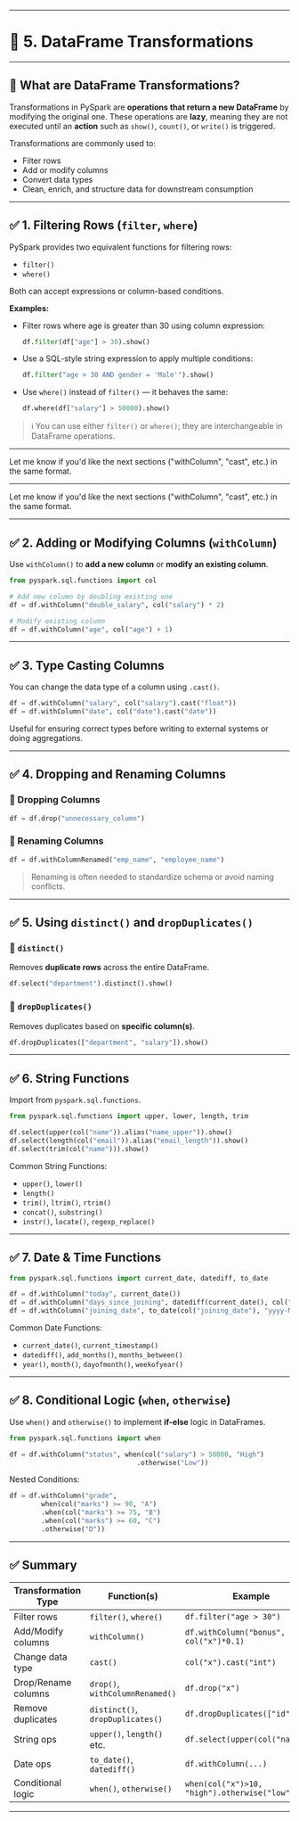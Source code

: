 
---

# 📑 5. DataFrame Transformations

---

## 🔹 What are DataFrame Transformations?

Transformations in PySpark are **operations that return a new DataFrame** by modifying the original one. These operations are **lazy**, meaning they are not executed until an **action** such as `show()`, `count()`, or `write()` is triggered.

Transformations are commonly used to:

* Filter rows
* Add or modify columns
* Convert data types
* Clean, enrich, and structure data for downstream consumption

---

## ✅ 1. Filtering Rows (`filter`, `where`)

PySpark provides two equivalent functions for filtering rows:

* `filter()`
* `where()`

Both can accept expressions or column-based conditions.

**Examples:**

* Filter rows where age is greater than 30 using column expression:

  ```python
  df.filter(df["age"] > 30).show()
  ```

* Use a SQL-style string expression to apply multiple conditions:

  ```python
  df.filter("age > 30 AND gender = 'Male'").show()
  ```

* Use `where()` instead of `filter()` — it behaves the same:

  ```python
  df.where(df["salary"] > 50000).show()
  ```

> ℹ️ You can use either `filter()` or `where()`; they are interchangeable in DataFrame operations.

---

Let me know if you'd like the next sections ("withColumn", "cast", etc.) in the same format.

---

Let me know if you'd like the next sections ("withColumn", "cast", etc.) in the same format.

---

## ✅ 2. Adding or Modifying Columns (`withColumn`)

Use `withColumn()` to **add a new column** or **modify an existing column**.

```python
from pyspark.sql.functions import col

# Add new column by doubling existing one
df = df.withColumn("double_salary", col("salary") * 2)

# Modify existing column
df = df.withColumn("age", col("age") + 1)
```

---

## ✅ 3. Type Casting Columns

You can change the data type of a column using `.cast()`.

```python
df = df.withColumn("salary", col("salary").cast("float"))
df = df.withColumn("date", col("date").cast("date"))
```

Useful for ensuring correct types before writing to external systems or doing aggregations.

---

## ✅ 4. Dropping and Renaming Columns

### 🔸 Dropping Columns

```python
df = df.drop("unnecessary_column")
```

### 🔸 Renaming Columns

```python
df = df.withColumnRenamed("emp_name", "employee_name")
```

> Renaming is often needed to standardize schema or avoid naming conflicts.

---

## ✅ 5. Using `distinct()` and `dropDuplicates()`

### 🔸 `distinct()`

Removes **duplicate rows** across the entire DataFrame.

```python
df.select("department").distinct().show()
```

### 🔸 `dropDuplicates()`

Removes duplicates based on **specific column(s)**.

```python
df.dropDuplicates(["department", "salary"]).show()
```

---

## ✅ 6. String Functions

Import from `pyspark.sql.functions`.

```python
from pyspark.sql.functions import upper, lower, length, trim

df.select(upper(col("name")).alias("name_upper")).show()
df.select(length(col("email")).alias("email_length")).show()
df.select(trim(col("name"))).show()
```

Common String Functions:

* `upper()`, `lower()`
* `length()`
* `trim()`, `ltrim()`, `rtrim()`
* `concat()`, `substring()`
* `instr()`, `locate()`, `regexp_replace()`

---

## ✅ 7. Date & Time Functions

```python
from pyspark.sql.functions import current_date, datediff, to_date

df = df.withColumn("today", current_date())
df = df.withColumn("days_since_joining", datediff(current_date(), col("joining_date")))
df = df.withColumn("joining_date", to_date(col("joining_date"), "yyyy-MM-dd"))
```

Common Date Functions:

* `current_date()`, `current_timestamp()`
* `datediff()`, `add_months()`, `months_between()`
* `year()`, `month()`, `dayofmonth()`, `weekofyear()`

---

## ✅ 8. Conditional Logic (`when`, `otherwise`)

Use `when()` and `otherwise()` to implement **if-else** logic in DataFrames.

```python
from pyspark.sql.functions import when

df = df.withColumn("status", when(col("salary") > 50000, "High")
                                .otherwise("Low"))
```

Nested Conditions:

```python
df = df.withColumn("grade", 
        when(col("marks") >= 90, "A")
        .when(col("marks") >= 75, "B")
        .when(col("marks") >= 60, "C")
        .otherwise("D"))
```

---

## ✅ Summary

| Transformation Type | Function(s)                      | Example                                      |
| ------------------- | -------------------------------- | -------------------------------------------- |
| Filter rows         | `filter()`, `where()`            | `df.filter("age > 30")`                      |
| Add/Modify columns  | `withColumn()`                   | `df.withColumn("bonus", col("x")*0.1)`       |
| Change data type    | `cast()`                         | `col("x").cast("int")`                       |
| Drop/Rename columns | `drop()`, `withColumnRenamed()`  | `df.drop("x")`                               |
| Remove duplicates   | `distinct()`, `dropDuplicates()` | `df.dropDuplicates(["id"])`                  |
| String ops          | `upper()`, `length()` etc.       | `df.select(upper(col("name")))`              |
| Date ops            | `to_date()`, `datediff()`        | `df.withColumn(...)`                         |
| Conditional logic   | `when()`, `otherwise()`          | `when(col("x")>10, "high").otherwise("low")` |

---

